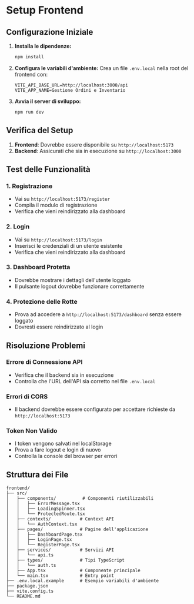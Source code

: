 # Setup Frontend

## Configurazione Iniziale

1. **Installa le dipendenze:**
   ```bash
   npm install
   ```

2. **Configura le variabili d'ambiente:**
   Crea un file `.env.local` nella root del frontend con:
   ```
   VITE_API_BASE_URL=http://localhost:3000/api
   VITE_APP_NAME=Gestione Ordini e Inventario
   ```

3. **Avvia il server di sviluppo:**
   ```bash
   npm run dev
   ```

## Verifica del Setup

1. **Frontend**: Dovrebbe essere disponibile su `http://localhost:5173`
2. **Backend**: Assicurati che sia in esecuzione su `http://localhost:3000`

## Test delle Funzionalità

### 1. Registrazione
- Vai su `http://localhost:5173/register`
- Compila il modulo di registrazione
- Verifica che vieni reindirizzato alla dashboard

### 2. Login
- Vai su `http://localhost:5173/login`
- Inserisci le credenziali di un utente esistente
- Verifica che vieni reindirizzato alla dashboard

### 3. Dashboard Protetta
- Dovrebbe mostrare i dettagli dell'utente loggato
- Il pulsante logout dovrebbe funzionare correttamente

### 4. Protezione delle Rotte
- Prova ad accedere a `http://localhost:5173/dashboard` senza essere loggato
- Dovresti essere reindirizzato al login

## Risoluzione Problemi

### Errore di Connessione API
- Verifica che il backend sia in esecuzione
- Controlla che l'URL dell'API sia corretto nel file `.env.local`

### Errori di CORS
- Il backend dovrebbe essere configurato per accettare richieste da `http://localhost:5173`

### Token Non Valido
- I token vengono salvati nel localStorage
- Prova a fare logout e login di nuovo
- Controlla la console del browser per errori

## Struttura dei File

```
frontend/
├── src/
│   ├── components/          # Componenti riutilizzabili
│   │   ├── ErrorMessage.tsx
│   │   ├── LoadingSpinner.tsx
│   │   └── ProtectedRoute.tsx
│   ├── contexts/           # Context API
│   │   └── AuthContext.tsx
│   ├── pages/              # Pagine dell'applicazione
│   │   ├── DashboardPage.tsx
│   │   ├── LoginPage.tsx
│   │   └── RegisterPage.tsx
│   ├── services/           # Servizi API
│   │   └── api.ts
│   ├── types/              # Tipi TypeScript
│   │   └── auth.ts
│   ├── App.tsx             # Componente principale
│   └── main.tsx            # Entry point
├── .env.local.example      # Esempio variabili d'ambiente
├── package.json
├── vite.config.ts
└── README.md
```
